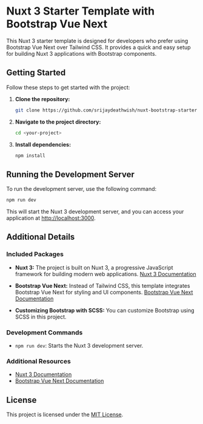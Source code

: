 # Nuxt 3 Starter Template with Bootstrap Vue Next

This Nuxt 3 starter template is designed for developers who prefer using Bootstrap Vue Next over Tailwind CSS. It provides a quick and easy setup for building Nuxt 3 applications with Bootstrap components.

## Getting Started

Follow these steps to get started with the project:

1. **Clone the repository:**

    ```bash
    git clone https://github.com/srijaydeathwish/nuxt-bootstrap-starter-template.git <your-project>
    ```

2. **Navigate to the project directory:**

    ```bash
    cd <your-project>
    ```

3. **Install dependencies:**

    ```bash
    npm install
    ```

## Running the Development Server

To run the development server, use the following command:

```bash
npm run dev
```

This will start the Nuxt 3 development server, and you can access your application at [http://localhost:3000](http://localhost:3000).

## Additional Details

### Included Packages

- **Nuxt 3:** The project is built on Nuxt 3, a progressive JavaScript framework for building modern web applications. [Nuxt 3 Documentation](https://nuxt.com/docs/getting-started/introduction)

- **Bootstrap Vue Next:** Instead of Tailwind CSS, this template integrates Bootstrap Vue Next for styling and UI components. [Bootstrap Vue Next Documentation](https://bootstrap-vue-next.github.io/bootstrap-vue-next/)

- **Customizing Bootstrap with SCSS:**
You can customize Bootstrap using SCSS in this project.

### Development Commands

- `npm run dev`: Starts the Nuxt 3 development server.

### Additional Resources

- [Nuxt 3 Documentation](https://nuxt.com/docs/getting-started/introduction)
- [Bootstrap Vue Next Documentation](https://bootstrap-vue-next.github.io/bootstrap-vue-next/)

## License

This project is licensed under the [MIT License](LICENSE).
